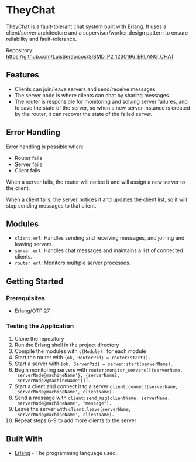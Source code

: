 # TheyChat

TheyChat is a fault-tolerant chat system built with Erlang. It uses a client/server architecture and a supervisor/worker design pattern to ensure reliability and fault-tolerance.

Repository: https://github.com/LuisSerapicos/SISMD_P2_1230196_ERLANG_CHAT

## Features

- Clients can join/leave servers and send/receive messages.
- The server node is where clients can chat by sharing messages.
- The router is responsible for monitoring and solving server failures, and to save the state of the server, so when a new server instance is created by the router, it can recover the state of the failed server.

## Error Handling

Error handling is possible when:
- Router fails
- Server fails
- Client fails

When a server fails, the router will notice it and will assign a new server to the client.

When a client fails, the server notices it and updates the client list, so it will stop sending messages to that client.

## Modules

- `client.erl`: Handles sending and receiving messages, and joining and leaving servers.
- `server.erl`: Handles chat messages and maintains a list of connected clients.
- `router.erl`: Monitors multiple server processes.

## Getting Started

### Prerequisites

- Erlang/OTP 27

### Testing the Application

1. Clone the repository
2. Run the Erlang shell in the project directory
3. Compile the modules with `c(Module).` for each module
4. Start the router with `{ok, RouterPid} = router:start().`
5. Start a server with `{ok, ServerPid} = server:start(serverName).`
6. Begin monitoring servers with `router:monitor_servers([{serverName, 'serverNode@machineName'}, {serverName2, 'serverNode2@machineName'}]).`
7. Start a client and connect it to a server `client:connect(serverName, 'serverNode@machineName', clientName).`
8. Send a message with `client:send_msg(clientName, serverName, 'serverNode@machineName', "message").`
9. Leave the server with `client:leave(serverName, 'serverNode@machineName', clientName).`
10. Repeat steps 6-9 to add more clients to the server

## Built With

* [Erlang](https://www.erlang.org/) - The programming language used.
